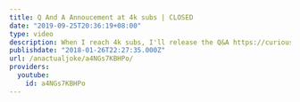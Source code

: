 ```yaml
---
title: Q And A Annoucement at 4k subs | CLOSED
date: "2019-09-25T20:36:19+08:00"
type: video
description: When I reach 4k subs, I'll release the Q&A https://curiouscat.me/anactualjoke
publishdate: "2018-01-26T22:27:35.000Z"
url: /anactualjoke/a4NGs7KBHPo/
providers:
  youtube:
    id: a4NGs7KBHPo
---
```


